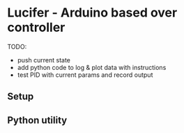 # Lucifer - Arduino based over controller

TODO:
- push current state
- add python code to log & plot data with instructions
- test PID with current params and record output

## Setup

## Python utility
